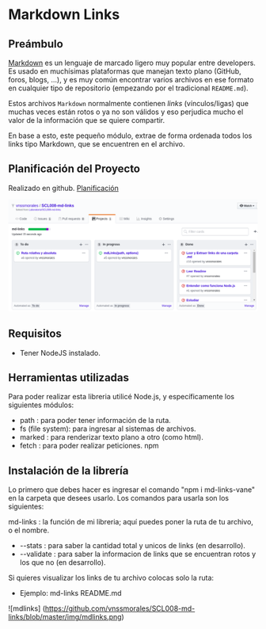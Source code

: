 
# Markdown Links

## Preámbulo

[Markdown](https://es.wikipedia.org/wiki/Markdown) es un lenguaje de marcado
ligero muy popular entre developers. Es usado en muchísimas plataformas que
manejan texto plano (GitHub, foros, blogs, ...), y es muy común
encontrar varios archivos en ese formato en cualquier tipo de repositorio
(empezando por el tradicional `README.md`).

Estos archivos `Markdown` normalmente contienen _links_ (vínculos/ligas) que
muchas veces están rotos o ya no son válidos y eso perjudica mucho el valor de
la información que se quiere compartir.

En base a esto, este pequeño módulo, extrae de forma ordenada todos los links tipo Markdown, que se encuentren en el archivo.

## Planificación del Proyecto

Realizado en github.
[Planificación](https://github.com/vnssmorales/SCL008-md-links/projects/1)

![issues](https://github.com/vnssmorales/SCL008-md-links/blob/master/img/issues.png)


## Requisitos

* Tener NodeJS instalado.

## Herramientas utilizadas

Para poder realizar esta libreria utilicé Node.js, y específicamente los siguientes módulos:

* path : para poder tener información de la ruta.
* fs (file system): para ingresar al sistemas de archivos.
* marked : para renderizar texto plano a otro (como html).
* fetch : para poder realizar peticiones. npm

## Instalación de la librería

Lo primero que debes hacer es ingresar el comando "npm i md-links-vane" en la carpeta que desees usarlo.
Los comandos para usarla son los siguientes:

md-links : la función de mi libreria; aquí puedes poner la ruta de tu archivo, o el nombre.

* --stats : para saber la cantidad total y unicos de links (en desarrollo).
* --validate : para saber la informacion de links que se encuentran rotos y los que no (en desarrollo).

Si quieres visualizar los links de tu archivo colocas solo la ruta:

* Ejemplo: md-links README.md

![mdlinks] (https://github.com/vnssmorales/SCL008-md-links/blob/master/img/mdlinks.png)